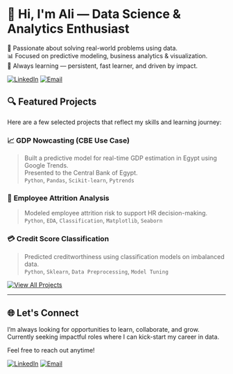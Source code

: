 # 👋 Hi, I'm Ali — Data Science & Analytics Enthusiast

🚀 Passionate about solving real-world problems using data.  
📊 Focused on predictive modeling, business analytics & visualization.  
🌱 Always learning — persistent, fast learner, and driven by impact.

[![LinkedIn](https://img.shields.io/badge/LinkedIn-Connect-blue?style=for-the-badge&logo=linkedin)](https://www.linkedin.com/in/ali-e-1a2a1320a)
[![Email](https://img.shields.io/badge/Email-Me-red?style=for-the-badge&logo=gmail)](mailto:elgamala@uni.coventry.ac.uk)



## 🔍 Featured Projects

Here are a few selected projects that reflect my skills and learning journey:

### 📈 **GDP Nowcasting (CBE Use Case)**
> Built a predictive model for real-time GDP estimation in Egypt using Google Trends.  
> Presented to the Central Bank of Egypt.  
> `Python`, `Pandas`, `Scikit-learn`, `Pytrends`  

### 🧠 **Employee Attrition Analysis**
> Modeled employee attrition risk to support HR decision-making.  
> `Python`, `EDA`, `Classification`, `Matplotlib`, `Seaborn`

### 💳 **Credit Score Classification**
> Predicted creditworthiness using classification models on imbalanced data.  
> `Python`, `Sklearn`, `Data Preprocessing`, `Model Tuning`

[![View All Projects](https://img.shields.io/badge/📂_View_All_Projects-blue?style=for-the-badge)](https://github.com/Ali-ElGamal/MLProjects)

---

## 🌐 Let's Connect

I’m always looking for opportunities to learn, collaborate, and grow.  
Currently seeking impactful roles where I can kick-start my career in data.

Feel free to reach out anytime!

[![LinkedIn](https://img.shields.io/badge/LinkedIn-Connect-blue?style=for-the-badge&logo=linkedin)](https://www.linkedin.com/in/ali-e-1a2a1320a)
[![Email](https://img.shields.io/badge/Email-Me-red?style=for-the-badge&logo=gmail)](mailto:elgamala@uni.coventry.ac.uk)

